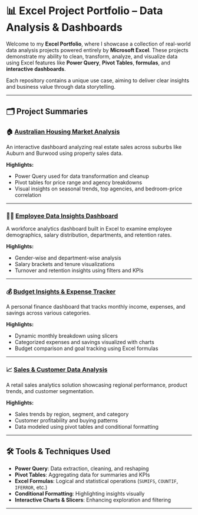 # 📊 Excel Project Portfolio – Data Analysis & Dashboards

Welcome to my **Excel Portfolio**, where I showcase a collection of real-world data analysis projects powered entirely by **Microsoft Excel**. These projects demonstrate my ability to clean, transform, analyze, and visualize data using Excel features like **Power Query**, **Pivot Tables**, **formulas**, and **interactive dashboards**.

Each repository contains a unique use case, aiming to deliver clear insights and business value through data storytelling.

---

## 🗂 Project Summaries

### 🏠 [Australian Housing Market Analysis](https://github.com/surajadkhari/Australian-Housing-Analysis)
An interactive dashboard analyzing real estate sales across suburbs like Auburn and Burwood using property sales data.

**Highlights:**
- Power Query used for data transformation and cleanup
- Pivot tables for price range and agency breakdowns
- Visual insights on seasonal trends, top agencies, and bedroom-price correlation

---

### 👨‍💼 [Employee Data Insights Dashboard](https://github.com/surajadkhari/Employee-Data-Insights)
A workforce analytics dashboard built in Excel to examine employee demographics, salary distribution, departments, and retention rates.

**Highlights:**
- Gender-wise and department-wise analysis
- Salary brackets and tenure visualizations
- Turnover and retention insights using filters and KPIs

---

### 💰 [Budget Insights & Expense Tracker](https://github.com/surajadkhari/Budget-Insights-Excel)
A personal finance dashboard that tracks monthly income, expenses, and savings across various categories.

**Highlights:**
- Dynamic monthly breakdown using slicers
- Categorized expenses and savings visualized with charts
- Budget comparison and goal tracking using Excel formulas

---

### 📈 [Sales & Customer Data Analysis](https://github.com/surajadkhari/Excel-Data-Analysis-Cases)
A retail sales analytics solution showcasing regional performance, product trends, and customer segmentation.

**Highlights:**
- Sales trends by region, segment, and category
- Customer profitability and buying patterns
- Data modeled using pivot tables and conditional formatting

---

## 🛠 Tools & Techniques Used

- **Power Query**: Data extraction, cleaning, and reshaping
- **Pivot Tables**: Aggregating data for summaries and KPIs
- **Excel Formulas**: Logical and statistical operations (`SUMIFS`, `COUNTIF`, `IFERROR`, etc.)
- **Conditional Formatting**: Highlighting insights visually
- **Interactive Charts & Slicers**: Enhancing exploration and filtering

---

